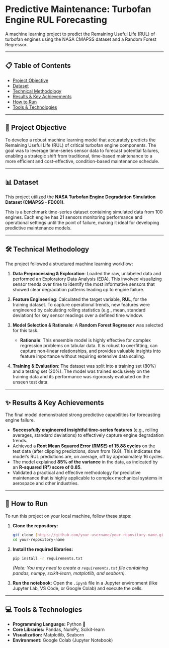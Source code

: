 # Predictive Maintenance: Turbofan Engine RUL Forecasting

A machine learning project to predict the Remaining Useful Life (RUL) of turbofan engines using the NASA CMAPSS dataset and a Random Forest Regressor.

---

## 📋 Table of Contents
* [Project Objective](#-project-objective)
* [Dataset](#-dataset)
* [Technical Methodology](#-technical-methodology)
* [Results & Key Achievements](#-results--key-achievements)
* [How to Run](#-how-to-run)
* [Tools & Technologies](#-tools--technologies)

---

## 🎯 Project Objective

To develop a robust machine learning model that accurately predicts the Remaining Useful Life (RUL) of critical turbofan engine components. The goal was to leverage time-series sensor data to forecast potential failures, enabling a strategic shift from traditional, time-based maintenance to a more efficient and cost-effective, condition-based maintenance schedule.

---

## 📊 Dataset

This project utilized the **NASA Turbofan Engine Degradation Simulation Dataset (CMAPSS - FD001)**. 

This is a benchmark time-series dataset containing simulated data from 100 engines. Each engine has 21 sensors monitoring performance and operational settings until the point of failure, making it ideal for developing predictive maintenance models.



---

## 🛠️ Technical Methodology

The project followed a structured machine learning workflow:

1.  **Data Preprocessing & Exploration**: Loaded the raw, unlabeled data and performed an Exploratory Data Analysis (EDA). This involved visualizing sensor trends over time to identify the most informative sensors that showed clear degradation patterns leading up to engine failure.

2.  **Feature Engineering**: Calculated the target variable, **RUL**, for the training dataset. To capture operational trends, new features were engineered by calculating rolling statistics (e.g., mean, standard deviation) for key sensor readings over a defined time window.

3.  **Model Selection & Rationale**: A **Random Forest Regressor** was selected for this task.
    * **Rationale**: This ensemble model is highly effective for complex regression problems on tabular data. It is robust to overfitting, can capture non-linear relationships, and provides valuable insights into feature importance without requiring extensive data scaling.

4.  **Training & Evaluation**: The dataset was split into a training set (80%) and a testing set (20%). The model was trained exclusively on the training data and its performance was rigorously evaluated on the unseen test data.

---

## ✨ Results & Key Achievements

The final model demonstrated strong predictive capabilities for forecasting engine failure.

* **Successfully engineered insightful time-series features** (e.g., rolling averages, standard deviations) to effectively capture engine degradation trends.
* Achieved a **Root Mean Squared Error (RMSE) of 15.88 cycles** on the test data (after clipping predictions, down from 19.8). This indicates the model's RUL predictions are, on average, off by approximately 16 cycles.
* The model explained **85% of the variance** in the data, as indicated by an **R-squared (R²) score of 0.85**.
* Validated a practical and effective methodology for predictive maintenance that is highly applicable to complex mechanical systems in aerospace and other industries.

---

## 🚀 How to Run

To run this project on your local machine, follow these steps:

1.  **Clone the repository:**
    ```bash
    git clone [https://github.com/your-username/your-repository-name.git](https://github.com/your-username/your-repository-name.git)
    cd your-repository-name
    ```

2.  **Install the required libraries:**
    ```bash
    pip install -r requirements.txt
    ```
    *(Note: You may need to create a `requirements.txt` file containing pandas, numpy, scikit-learn, matplotlib, and seaborn).*

3.  **Run the notebook:**
    Open the `.ipynb` file in a Jupyter environment (like Jupyter Lab, VS Code, or Google Colab) and execute the cells.

---

## 💻 Tools & Technologies

* **Programming Language:** Python 🐍
* **Core Libraries:** Pandas, NumPy, Scikit-learn
* **Visualization:** Matplotlib, Seaborn
* **Environment:** Google Colab (Jupyter Notebook)
